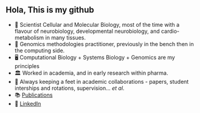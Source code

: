 ## Hola, This is my github

- 🧬 Scientist Cellular and Molecular Biology, most of the time with a flavour of neurobiology, developmental neurobiology, and cardio-metabolism in many tissues.
- 🧪 Genomics methodologies practitioner, previously in the bench then in the computing side.
- 🖥️ Computational Biology + Systems Biology + Genomics are my principles
- 🏛️ Worked in academia, and in early research within pharma.
- 🤝 Always keeping a feet in academic collaborations - papers, student interships and rotations, supervision... *et al*.
- 📚 [Publications](https://scholar.google.com/citations?user=tQvU5PIAAAAJ&hl=en)
- 💼 [LinkedIn](https://www.linkedin.com/in/enrique-toledo/)
